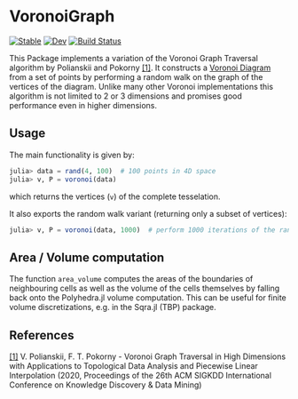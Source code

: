 # VoronoiGraph

[![Stable](https://img.shields.io/badge/docs-stable-blue.svg)](https://axsk.github.io/VoronoiGraph.jl/stable)
[![Dev](https://img.shields.io/badge/docs-dev-blue.svg)](https://axsk.github.io/VoronoiGraph.jl/dev)
[![Build Status](https://github.com/axsk/VoronoiGraph.jl/workflows/CI/badge.svg)](https://github.com/axsk/VoronoiGraph.jl/actions)

This Package implements a variation of the Voronoi Graph Traversal algorithm by Polianskii and Pokorny [\[1\]](https://dl.acm.org/doi/10.1145/3394486.3403266).
It constructs a [Voronoi Diagram](https://en.wikipedia.org/wiki/Voronoi_diagram) from a set of points by performing a random walk on the graph of the vertices of the diagram.
Unlike many other Voronoi implementations this algorithm is not limited to 2 or 3 dimensions and promises good performance even in higher dimensions.

## Usage
The main functionality is given by:
```julia
julia> data = rand(4, 100)  # 100 points in 4D space
julia> v, P = voronoi(data)
```
which returns the vertices (`v`) of the complete tesselation.

It also exports the random walk variant (returning only a subset of vertices):
```julia
julia> v, P = voronoi(data, 1000)  # perform 1000 iterations of the random walk
```

## Area / Volume computation
The function `area_volume` computes the areas of the boundaries of neighbouring cells
as well as the volume of the cells themselves by falling back onto the Polyhedra.jl volume computation.
This can be useful for finite volume discretizations, e.g. in the Sqra.jl (TBP) package.

## References
[\[1\]](https://dl.acm.org/doi/10.1145/3394486.3403266) V. Polianskii, F. T. Pokorny - Voronoi Graph Traversal in High Dimensions with Applications to Topological Data Analysis and Piecewise Linear Interpolation (2020, Proceedings of the 26th ACM SIGKDD International Conference on Knowledge Discovery & Data Mining)

